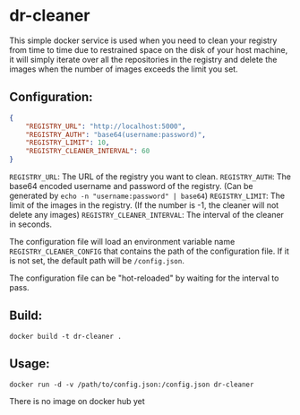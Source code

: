 # dr-cleaner

This simple docker service is used when you need to clean your registry from time to time due to restrained space on the disk of your host machine, it will simply iterate over all the repositories in the registry and delete the images when the number of images exceeds the limit you set.

## Configuration:
```json
{
    "REGISTRY_URL": "http://localhost:5000",
    "REGISTRY_AUTH": "base64(username:password)",
    "REGISTRY_LIMIT": 10,
    "REGISTRY_CLEANER_INTERVAL": 60
}
```

`REGISTRY_URL`: The URL of the registry you want to clean.
`REGISTRY_AUTH`: The base64 encoded username and password of the registry. (Can be generated by `echo -n "username:password" | base64`)
`REGISTRY_LIMIT`: The limit of the images in the registry. (If the number is -1, the cleaner will not delete any images)
`REGISTRY_CLEANER_INTERVAL`: The interval of the cleaner in seconds.

The configuration file will load an environment variable name `REGISTRY_CLEANER_CONFIG` that contains the path of the configuration file.
If it is not set, the default path will be `/config.json`.

The configuration file can be "hot-reloaded" by waiting for the interval to pass.

## Build:
```
docker build -t dr-cleaner .
```

## Usage:
```
docker run -d -v /path/to/config.json:/config.json dr-cleaner
```

There is no image on docker hub yet